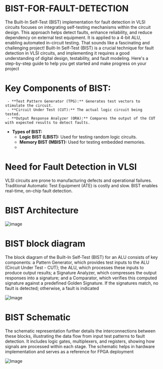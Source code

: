 # BIST-FOR-FAULT-DETECTION
The Built-In Self-Test (BIST) implementation for fault detection in VLSI circuits focuses on integrating self-testing mechanisms within the circuit design. This approach helps detect faults, enhance reliability, and reduce dependency on external test equipment. It is applied to a 4-bit ALU, enabling automated in-circuit testing.
That sounds like a fascinating and challenging project! Built-In Self-Test (BIST) is a crucial technique for fault detection in VLSI circuits, and implementing it requires a good understanding of digital design, testability, and fault modeling. Here's a step-by-step guide to help you get started and make progress on your project

 # Key Components of BIST:
     - **Test Pattern Generator (TPG):** Generates test vectors to stimulate the circuit.
     - **Circuit Under Test (CUT):** The actual logic circuit being tested.
     - **Output Response Analyzer (ORA):** Compares the output of the CUT with expected results to detect faults.
     
   - **Types of BIST:**
     - **Logic BIST (LBIST):** Used for testing random logic circuits.
     - **Memory BIST (MBIST):** Used for testing embedded memories.
     - 
# Need for Fault Detection in VLSI
 VLSI circuits are prone to manufacturing defects and operational failures.
Traditional Automatic Test Equipment (ATE) is costly and slow.
BIST enables real-time, on-chip fault detection. 

# BIST Architecture
![image](https://github.com/user-attachments/assets/b8f9d4f9-23bc-455a-9997-b3fbfdfec803)

# BIST block diagram

The block diagram of the Built-In Self-Test (BIST) for an ALU consists of key components: a Pattern Generator, which provides test inputs to the ALU (Circuit Under Test - CUT); the ALU, which processes these inputs to produce output results; a Signature Analyzer, which compresses the output responses into a signature; and a Comparator, which verifies this computed signature against a predefined Golden Signature. If the signatures match, no fault is detected; otherwise, a fault is indicated

![Image](https://github.com/user-attachments/assets/33e20d10-e00b-47a7-9aa8-11e728bd7913)

# BIST Schematic
The schematic representation further details the interconnections between these blocks, illustrating the data flow from input test patterns to fault detection. It includes logic gates, multiplexers, and registers, showing how signals are processed within each stage. The schematic helps in hardware implementation and serves as a reference for FPGA deployment

![Image](https://github.com/user-attachments/assets/4ebee9c8-670b-4153-9b75-d34b02d53f9b)


   
    
